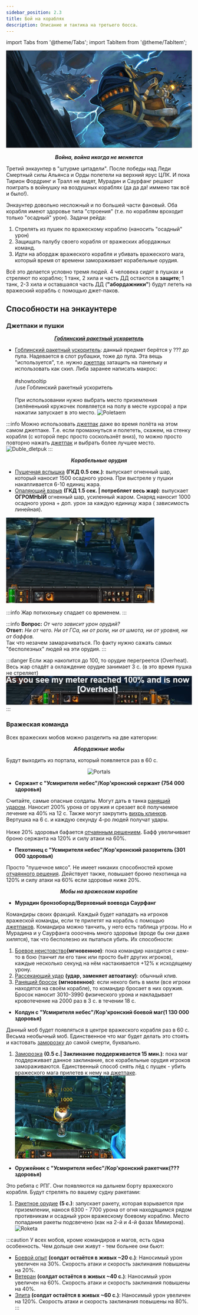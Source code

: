 ```yaml
---
sidebar_position: 2.3
title: Бой на кораблях
description: Описание и тактика на третьего босса.
---
```


import Tabs from '@theme/Tabs';
import TabItem from '@theme/TabItem';

<center>

![Pervim_delom_samoleti](/img/icc/Gunship_battle/GB_intro.png)

</center>

<center><i><b>Война, война икогда не меняется</b></i></center>

Третий энкаунтер в "штурме цитадели". После победы над Леди Смертный силы Альянса и Орды полетели на верхний ярус ЦЛК. И
пока Тирион Фордринг и Тралл не видят, Мурадин и Саурфанг
решают поиграть в войнушку на воздушных кораблях (да да да! иммено так всё и было!).

Энкаунтер довольно несложный и по большей части фановый. Оба корабля имеют здоровье типа "строения" (т.е. по кораблям
вроходит только "осадный" урон). Задачи рейда:

1. Стрелять из пушек по вражескому кораблю (наносить "осадный" урон)
2. Защищать палубу своего корабля от вражеских абордажных команд.
3. Идти на абордаж вражеского корабля и убивать вражеского мага, который время от времени замораживает корабельные
   орудия.

Всё это делается условно тремя людей. 4 человека сидят в пушках и стреляют по кораблю; 1 танк, 2 хила и часть ДД
остаются в **защите**; 1 танк, 2-3 хила и оставшаяся часть ДД (**"абордажники"**) будут лететь на вражеский корабль с
помощью джет-паков.

## Способности на энкаунтере

### Джетпаки и пушки

<center><i><b>

[Гоблинский ракетный ускоритель](https://www.wowhead.com/wotlk/ru/item=49278)
</b></i></center>

- [Гоблинский ракетный ускоритель](https://www.wowhead.com/wotlk/ru/item=49278): данный предмет берётся у ??? до пула.
  Надевается в слот рубашки, тоже до пула. Эта вещь "используется", т.е.
  нужно [джетпак](https://www.wowhead.com/wotlk/ru/item=49278) затащить на панельку и использовать как скил. Либа
  заранее написать
  макрос:<br/><br/>#showtooltip<br/>/use Гоблинский ракетный ускоритель<br/><br/>При использовании нужно выбрать место
  приземления (зелёненький кружочек появляется на полу в месте курсора) а при нажатии запускает в это место.
  ![Poletaem](/img/icc/Gunship_battle/GB_djetpuck.gif)
  <br/>

:::info
Можно использовать [джетпак](https://www.wowhead.com/wotlk/ru/item=49278) даже во время полёта на этом самом джетпаке.
Т.е. если промахнуться и полететь, скажем, на стенку корабля (с которой перс просто соскользнёт вниз), то можно просто
повторно нажать [джетпак](https://www.wowhead.com/wotlk/ru/item=49278) и выбрать более лучшее
место.<br/>![Duble_dletpuk](/img/icc/Gunship_battle/GB_djetpuk_2.gif)
:::

<center><i><b>Корабельные орудия</b></i></center>

- [Пушечная вспышка](https://www.wowhead.com/wotlk/ru/spell=69400) **(ГКД 0.5 сек.)**: выпускает огненный шар, который
  наносит 1500 осадного урона. При выстреле у пушки накапливается 6-10 единиц <span className="heat">жара</span>.
- [Опаляющий взрыв](https://www.wowhead.com/wotlk/ru/spell=69401) **(ГКД 1.5 сек. | потребляет
  весь <span className="heat">жар</span>)**: выпускает **ОГРОМНЫЙ** огненный шар, усиленный <span className="heat">
  жаром</span>. Снаряд наносит 1000 осадного урона + доп. урон за каждую единицу <span className="heat">жара</span> (
  зависимость линейная).

![Canon](/img/icc/Gunship_battle/GB_cannon.gif)

:::info
<span className="heat">Жар</span> потихоньку спадает со временем.
:::

:::info
**Вопрос:** _От чего зависит урон орудий?_<br/>
**Ответ:** _Ни от чего. Ни от ГСа, ни от роли, ни от шмота, ни от уровня, ни от баффов._<br/>
Так что незачем замарачиваться. По факту нужно сажать самых "бесполезных" людей на эти орудия.
:::

:::danger
Если <span className="heat">жар</span> накопится до 100, то орудие перегреется (Overheat). Весь <span className="heat">
жар</span> спадёт а охлаждение орудие занимает 3 с. (в это время пушка не стреляет)
![Overheat](/img/icc/Gunship_battle/GB_cannon_overheat.gif)
:::

### Вражеская команда

Всех вражеских мобов можно разделить на две категории:
<center><i><b>Абордажные мобы</b></i></center>

Будут выходить из портала, который появляется раз в 60 с.
<center>

![Portals](/img/icc/Gunship_battle/GB_portal.gif)
</center>

- <b><span className="color-lblue">Сержант с "Усмирителя небес"</span>/<span className="dmg-phis">Кор'кронский
  сержант</span> (754 000 здоровья)</b>

Считайте, самые опасные солдаты. Могут дать в танка [ранящий ударом](https://www.wowhead.com/wotlk/ru/spell=69651).
Наносит 200% урона от оружия и срезает всё получаемое лечение на 40% на 12 с. Также могут
закрутить [вихрь клинков](https://www.wowhead.com/wotlk/ru/spell=67541). Вертушка на 6 с. и каждую секунду 4-ро людей
получат удары. <br/><br/> Ниже 20% здоровья бафается [отчаянным решением](https://www.wowhead.com/wotlk/ru/spell=69647). Бафф
увеличивает броню сержанта на 120% и силу атаки на 60%. 

- <b><span className="color-lblue">Пехотинец с "Усмирителя небес"</span>/<span className="dmg-phis">Кор'кронский
  разоритель</span> (301 000 здоровья)</b>

Просто "пушечное мясо". Не имеет никаких способностей кроме [отчаянного решения](https://www.wowhead.com/wotlk/ru/spell=69647). Действует также, повышает броню пехотинца на 120% и силу атаки на 60% если здоровье ниже 20%.

<center><i><b>Мобы на вражеском корабле</b></i></center>

- <b><span className="color-lblue">Мурадин бронзобород</span>/<span className="dmg-phis">Верховный воевода Саурфанг</span></b>

Командиры своих фракций. Каждый будет нападать на игроков вражеской команды, если те прилетят на корабль с помощью [джетпаков](https://www.wowhead.com/wotlk/ru/item=49278). Командира можно танчить, у него есть таблица угрозы. Но и Мурадина и у Саурфанга оооочень много здоровье (вроде бы они даже хилятся), так что бесполезно их пытаться убить. Их способности:
1. [Боевое неистовство](https://www.wowhead.com/wotlk/ru/spell=69638)**(мгновенное)**: пока командир находится с кем-то в бою (танчит ли его танк или просто бьёт других игроков), каждые несколько секунд на нём настакивается +12% к исходящему урону.
2. [Рассекающий удар](https://www.wowhead.com/wotlk/ru/spell=15284) **(удар, заменяет автоатаку)**: обычный клив.
3. [Ранящий бросок](https://www.wowhead.com/wotlk/ru/spell=70309) **(мгновенное)**: если некого бить в мили (все игроки находятся на своём корабле), то командир бросает в них оружия. Бросок наносит 3010-3990 <span className="dmg-phis">физического</span> урона и накладывает кровотечение на 2000 раз в 3 с. в течении 18 с.

- <b><span className="color-lblue">Колдун с "Усмирителя небес"</span>/<span className="dmg-phis">Кор'кронский боевой маг</span>(1 130 000 здоровья)</b> 

Данный моб будет появляться в центре вражеского корабля раз в 60 с. Весьма необычный моб. Единственное что маг будет делать это стоять и кастовать [заморозку](https://www.wowhead.com/wotlk/ru/spell=69705) до самой смерти, буквально.
1. [Заморозка](https://www.wowhead.com/wotlk/ru/spell=69705) **(0.5 с.| Заклинание поддерживается 15 мин.)**: пока маг
  поддерживает данное заклинание, все корабельные орудия игроков замораживаются. Единственный способ снять лёд с пущек -
  убить вражеского мага прилетев к нему на [джетпаке](https://www.wowhead.com/wotlk/ru/item=49278).
  ![Below_zero](/img/icc/Gunship_battle/GB_ice.gif)

- <b><span className="color-lblue">Оружейник с "Усмирителя небес"</span>/<span className="dmg-phis">Кор'кронский ракетчик</span>(??? здоровья)</b>

Это ребята с РПГ. Они появляются на дальнем борту вражеского корабля. Будут стрелять по вашему судну ракетами:
1. [Ракетное орудие](https://www.wowhead.com/wotlk/ru/spell=69679) **(5 с.)**: запускает ракету, которая взрывается при приземлении, нанося 6300 - 7700 урона от <span className="dmg-fire">огня</span> находящимся рядом противникам и осадный урон вражескому боевому кораблю. Место попадания ракеты подсвечено (как на 2-й и 4-й фазах Мимирона).<br/>
![Roketa](/img/icc/Gunship_battle/GB_roketa.gif)

:::caution
У всех мобов, кроме командиров и магов, есть одна особенность. Чем дольше они живут - тем больнее они бьют:
 - [Боевой опыт](https://www.wowhead.com/wotlk/ru/spell=71188) **(солдат остаётся в живых ~20 с.)**: Наносимый урон увеличен на 30%. Скорость атаки и скорость заклинания повышены на 20%. 
 - [Ветеран](https://www.wowhead.com/wotlk/ru/spell=71193) **(солдат остаётся в живых ~40 с.)**: Наносимый урон увеличен на 60%. Скорость атаки и скорость заклинания повышены на 40%.
 - [Элита](https://www.wowhead.com/wotlk/ru/spell=71195) **(солдат остаётся в живых ~60 с.)**: Наносимый урон увеличен на 120%. Скорость атаки и скорость заклинания повышены на 80%.
:::